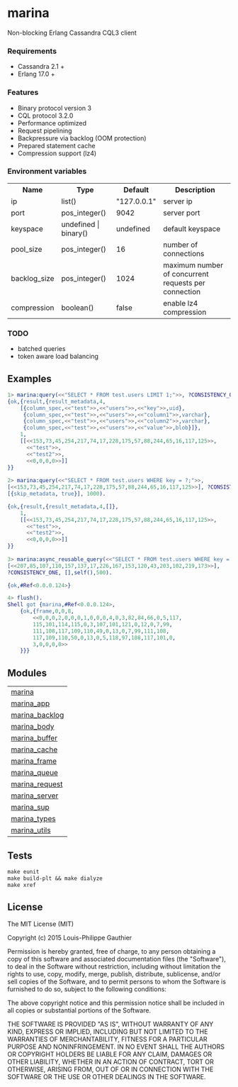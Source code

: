

# marina #

Non-blocking Erlang Cassandra CQL3 client

### Requirements

* Cassandra 2.1 +
* Erlang 17.0 +

### Features

* Binary protocol version 3
* CQL protocol 3.2.0
* Performance optimized
* Request pipelining
* Backpressure via backlog (OOM protection)
* Prepared statement cache
* Compression support (lz4)

### Environment variables

<table width="100%">
  <theader>
    <th>Name</th>
    <th>Type</th>
    <th>Default</th>
    <th>Description</th>
  </theader>
  <tr>
    <td>ip</td>
    <td>list()</td>
    <td>"127.0.0.1"</td>
    <td>server ip</td>
  </tr>
  <tr>
    <td>port</td>
    <td>pos_integer()</td>
    <td>9042</td>
    <td>server port</td>
  </tr>
  <tr>
    <td>keyspace</td>
    <td>undefined | binary()</td>
    <td>undefined</td>
    <td>default keyspace</td>
  </tr>
  <tr>
    <td>pool_size</td>
    <td>pos_integer()</td>
    <td>16</td>
    <td>number of connections</td>
  </tr>
  <tr>
    <td>backlog_size</td>
    <td>pos_integer()</td>
    <td>1024</td>
    <td>maximum number of concurrent requests per connection</td>
  </tr>
  <tr>
    <td>compression</td>
    <td>boolean()</td>
    <td>false</td>
    <td>enable lz4 compression</td></tr>
</table>

### TODO

* batched queries
* token aware load balancing

## Examples

```erlang
1> marina:query(<<"SELECT * FROM test.users LIMIT 1;">>, ?CONSISTENCY_ONE, [], 1000).
{ok,{result,{result_metadata,4,
    [{column_spec,<<"test">>,<<"users">>,<<"key">>,uid},
     {column_spec,<<"test">>,<<"users">>,<<"column1">>,varchar},
     {column_spec,<<"test">>,<<"users">>,<<"column2">>,varchar},
     {column_spec,<<"test">>,<<"users">>,<<"value">>,blob}]},
    1,
    [[<<153,73,45,254,217,74,17,228,175,57,88,244,65,16,117,125>>,
      <<"test">>,
      <<"test2">>,
      <<0,0,0,0>>]]
}}
             
2> marina:query(<<"SELECT * FROM test.users WHERE key = ?;">>, 
[<<153,73,45,254,217,74,17,228,175,57,88,244,65,16,117,125>>], ?CONSISTENCY_ONE, 
[{skip_metadata, true}], 1000).

{ok,{result,{result_metadata,4,[]},
    1,
    [[<<153,73,45,254,217,74,17,228,175,57,88,244,65,16,117,125>>,
      <<"test">>,
      <<"test2">>,
      <<0,0,0,0>>]]
}}
              
3> marina:async_reusable_query(<<"SELECT * FROM test.users WHERE key = ?;">>, 
[<<207,85,107,110,157,137,17,226,167,153,120,43,203,102,219,173>>], 
?CONSISTENCY_ONE, [],self(),500).

{ok,#Ref<0.0.0.124>}

4> flush().
Shell got {marina,#Ref<0.0.0.124>,
    {ok,{frame,0,0,8, 
        <<0,0,0,2,0,0,0,1,0,0,0,4,0,3,82,84,66,0,5,117,
        115,101,114,115,0,3,107,101,121,0,12,0,7,99,
        111,108,117,109,110,49,0,13,0,7,99,111,108,
        117,109,110,50,0,13,0,5,118,97,108,117,101,0,
        3,0,0,0,0>>
    }}}
```

## Modules

<table width="100%">
  <tr>
    <td><a href="http://github.com/lpgauth/marina/blob/master/doc/marina.md" class="module">marina</a></td>
  </tr>
  <tr>
    <td><a href="http://github.com/lpgauth/marina/blob/master/doc/marina_app.md" class="module">marina_app</a></td>
  </tr>
  <tr>
    <td><a href="http://github.com/lpgauth/marina/blob/master/doc/marina_backlog.md" class="module">marina_backlog</a></td>
  </tr>
  <tr>
    <td><a href="http://github.com/lpgauth/marina/blob/master/doc/marina_body.md" class="module">marina_body</a></td>
  </tr>
  <tr>
    <td><a href="http://github.com/lpgauth/marina/blob/master/doc/marina_buffer.md" class="module">marina_buffer</a></td>
  </tr>
  <tr>
    <td><a href="http://github.com/lpgauth/marina/blob/master/doc/marina_cache.md" class="module">marina_cache</a></td>
  </tr>
  <tr>
    <td><a href="http://github.com/lpgauth/marina/blob/master/doc/marina_frame.md" class="module">marina_frame</a></td>
  </tr>
  <tr>
    <td><a href="http://github.com/lpgauth/marina/blob/master/doc/marina_queue.md" class="module">marina_queue</a></td>
  </tr>
  <tr>
    <td><a href="http://github.com/lpgauth/marina/blob/master/doc/marina_request.md" class="module">marina_request</a></td>
  </tr>
  <tr>
    <td><a href="http://github.com/lpgauth/marina/blob/master/doc/marina_server.md" class="module">marina_server</a></td>
  </tr>
  <tr>
    <td><a href="http://github.com/lpgauth/marina/blob/master/doc/marina_sup.md" class="module">marina_sup</a></td>
  </tr>
  <tr>
    <td><a href="http://github.com/lpgauth/marina/blob/master/doc/marina_types.md" class="module">marina_types</a></td>
  </tr>
  <tr>
    <td><a href="http://github.com/lpgauth/marina/blob/master/doc/marina_utils.md" class="module">marina_utils</a></td>
  </tr>
</table>

## Tests

```makefile
make eunit
make build-plt && make dialyze
make xref
```

## License

The MIT License (MIT)

Copyright (c) 2015 Louis-Philippe Gauthier

Permission is hereby granted, free of charge, to any person obtaining a copy
of this software and associated documentation files (the "Software"), to deal
in the Software without restriction, including without limitation the rights
to use, copy, modify, merge, publish, distribute, sublicense, and/or sell
copies of the Software, and to permit persons to whom the Software is
furnished to do so, subject to the following conditions:

The above copyright notice and this permission notice shall be included in all
copies or substantial portions of the Software.

THE SOFTWARE IS PROVIDED "AS IS", WITHOUT WARRANTY OF ANY KIND, EXPRESS OR
IMPLIED, INCLUDING BUT NOT LIMITED TO THE WARRANTIES OF MERCHANTABILITY,
FITNESS FOR A PARTICULAR PURPOSE AND NONINFRINGEMENT. IN NO EVENT SHALL THE
AUTHORS OR COPYRIGHT HOLDERS BE LIABLE FOR ANY CLAIM, DAMAGES OR OTHER
LIABILITY, WHETHER IN AN ACTION OF CONTRACT, TORT OR OTHERWISE, ARISING FROM,
OUT OF OR IN CONNECTION WITH THE SOFTWARE OR THE USE OR OTHER DEALINGS IN THE
SOFTWARE.
